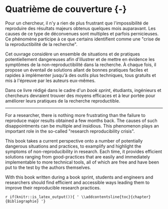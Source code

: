 # Quatrième de couverture  {-}

Pour un chercheur, il n'y a rien de plus frustrant que l'impossibilité de
reproduire des résultats majeurs obtenus quelques mois auparavant. Les causes
de ce type de déconvenues sont multiples et parfois pernicieuses. Ce phénomène
participe à ce que certains identifient comme une "crise de la reproductibilité
de la recherche".

Cet ouvrage considère un ensemble de situations et de pratiques potentiellement
dangereuses afin d'illustrer et de mettre en évidence les symptômes de la non-reproductibilité dans la recherche. À chaque fois, il propose un éventail
de solutions allant de bonnes pratiques faciles et rapides à implémenter
jusqu'à des outils plus techniques, tous gratuits et mis à l'épreuve par les
auteurs eux-mêmes.

Dans ce livre rédigé dans le cadre d'un *book sprint*, étudiants, ingénieurs et chercheurs devraient trouver des moyens
efficaces et à leur portée pour améliorer leurs pratiques de la recherche
reproductible.

-----

For a researcher, there is nothing more frustrating than the failure to
reproduce major results obtained a few months back. The causes of such
disappointments can be multiple and insidious. This phenomenon plays an
important role in the so-called "research reproducibility crisis".

This book takes a current perspective onto a number of potentially dangerous
situations and practices, to examplify and highlight the symptoms of
non-reproducibility in research. Each time, it provides efficient solutions
ranging from good-practices that are easily and immediately implementable to
more technical tools, all of which are free and have been put to the test by
the authors themselves.

With this book written during a book sprint, students and engineers and researchers should find efficient and
accessible ways leading them to improve their reproducible research practices.

`r if(knitr::is_latex_output()){ '
\\addcontentsline{toc}{chapter}{Bibliographie}
'}`

